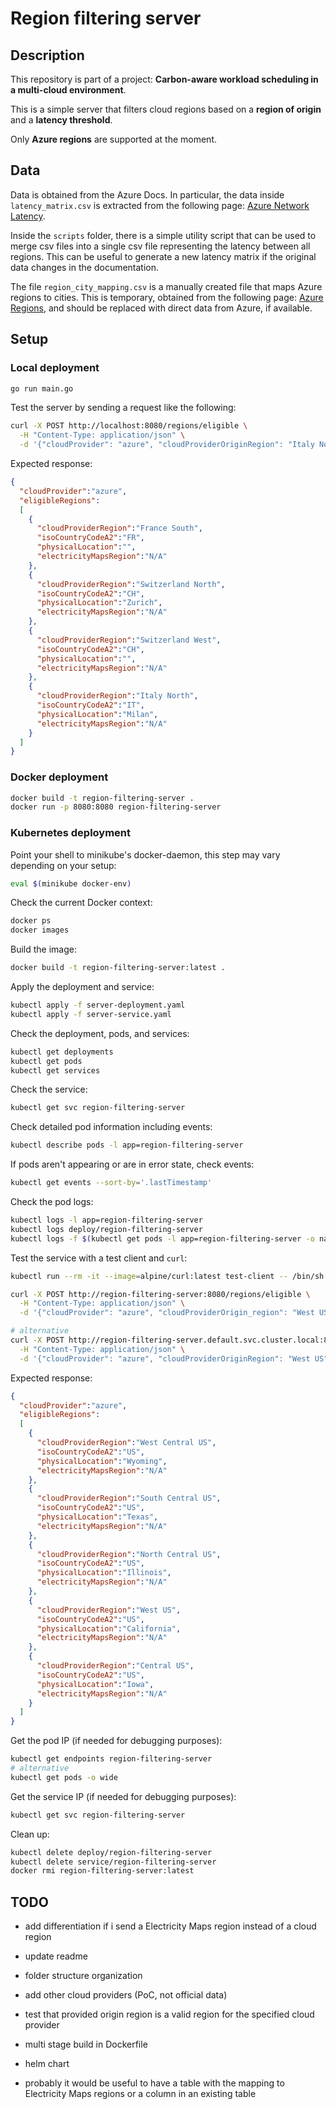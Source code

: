 # Region filtering server

## Description

This repository is part of a project: **Carbon-aware workload scheduling in a multi-cloud environment**.

This is a simple server that filters cloud regions based on a **region of origin** and a **latency threshold**. 

Only **Azure regions** are supported at the moment.

## Data

Data is obtained from the Azure Docs. In particular, the data inside `latency_matrix.csv` is extracted from the following page: [Azure Network Latency](https://raw.githubusercontent.com/MicrosoftDocs/azure-docs/refs/heads/main/articles/networking/azure-network-latency.md).

Inside the `scripts` folder, there is a simple utility script that can be used to merge csv files into a single csv file representing the latency between all regions.
This can be useful to generate a new latency matrix if the original data changes in the documentation.

The file `region_city_mapping.csv` is a manually created file that maps Azure regions to cities. 
This is temporary, obtained from the following page: [Azure Regions](https://www.azurespeed.com/Information/AzureRegions), and should be replaced with direct data from Azure, if available.

## Setup

### Local deployment

```bash
go run main.go
```

Test the server by sending a request like the following:
```bash
curl -X POST http://localhost:8080/regions/eligible \
  -H "Content-Type: application/json" \
  -d '{"cloudProvider": "azure", "cloudProviderOriginRegion": "Italy North", "maxLatency": 15}'
```

Expected response:
```json
{
  "cloudProvider":"azure",
  "eligibleRegions":
  [
    {
      "cloudProviderRegion":"France South",
      "isoCountryCodeA2":"FR",
      "physicalLocation":"",
      "electricityMapsRegion":"N/A"
    },
    {
      "cloudProviderRegion":"Switzerland North",
      "isoCountryCodeA2":"CH",
      "physicalLocation":"Zurich",
      "electricityMapsRegion":"N/A"
    },
    {
      "cloudProviderRegion":"Switzerland West",
      "isoCountryCodeA2":"CH",
      "physicalLocation":"",
      "electricityMapsRegion":"N/A"
    },
    {
      "cloudProviderRegion":"Italy North",
      "isoCountryCodeA2":"IT",
      "physicalLocation":"Milan",
      "electricityMapsRegion":"N/A"
    }
  ]
}
```

### Docker deployment

```bash
docker build -t region-filtering-server .
docker run -p 8080:8080 region-filtering-server
```

### Kubernetes deployment

Point your shell to minikube's docker-daemon, this step may vary depending on your setup:
```bash
eval $(minikube docker-env)
```
Check the current Docker context:
```bash
docker ps
docker images
```

Build the image:
```bash
docker build -t region-filtering-server:latest .
```

Apply the deployment and service:
```bash
kubectl apply -f server-deployment.yaml
kubectl apply -f server-service.yaml
```

Check the deployment, pods, and services:
```bash
kubectl get deployments
kubectl get pods
kubectl get services
```

Check the service:
```bash
kubectl get svc region-filtering-server
```

Check detailed pod information including events:
```bash
kubectl describe pods -l app=region-filtering-server
```

If pods aren't appearing or are in error state, check events:
```bash
kubectl get events --sort-by='.lastTimestamp'
```

Check the pod logs:
```bash
kubectl logs -l app=region-filtering-server
kubectl logs deploy/region-filtering-server
kubectl logs -f $(kubectl get pods -l app=region-filtering-server -o name)
```

Test the service with a test client and `curl`:
```bash
kubectl run --rm -it --image=alpine/curl:latest test-client -- /bin/sh

curl -X POST http://region-filtering-server:8080/regions/eligible \
  -H "Content-Type: application/json" \
  -d '{"cloudProvider": "azure", "cloudProviderOrigin_region": "West US", "maxLatency": 50}'

# alternative
curl -X POST http://region-filtering-server.default.svc.cluster.local:8080/regions/eligible \
  -H "Content-Type: application/json" \
  -d '{"cloudProvider": "azure", "cloudProviderOriginRegion": "West US", "maxLatency": 50}'
```

Expected response:
```json
{
  "cloudProvider":"azure",
  "eligibleRegions":
  [
    {
      "cloudProviderRegion":"West Central US",
      "isoCountryCodeA2":"US",
      "physicalLocation":"Wyoming",
      "electricityMapsRegion":"N/A"
    },
    {
      "cloudProviderRegion":"South Central US",
      "isoCountryCodeA2":"US",
      "physicalLocation":"Texas",
      "electricityMapsRegion":"N/A"
    },
    {
      "cloudProviderRegion":"North Central US",
      "isoCountryCodeA2":"US",
      "physicalLocation":"Illinois",
      "electricityMapsRegion":"N/A"
    },
    {
      "cloudProviderRegion":"West US",
      "isoCountryCodeA2":"US",
      "physicalLocation":"California",
      "electricityMapsRegion":"N/A"
    },
    {
      "cloudProviderRegion":"Central US",
      "isoCountryCodeA2":"US",
      "physicalLocation":"Iowa",
      "electricityMapsRegion":"N/A"
    }
  ]
}
```

Get the pod IP (if needed for debugging purposes):
```bash
kubectl get endpoints region-filtering-server
# alternative
kubectl get pods -o wide
```

Get the service IP (if needed for debugging purposes):
```bash
kubectl get svc region-filtering-server
```

Clean up:
```bash
kubectl delete deploy/region-filtering-server
kubectl delete service/region-filtering-server
docker rmi region-filtering-server:latest
```

## TODO

- add differentiation if i send a Electricity Maps region instead of a cloud region

- update readme
- folder structure organization
- add other cloud providers (PoC, not official data)
- test that provided origin region is a valid region for the specified cloud provider
- multi stage build in Dockerfile
- helm chart
- probably it would be useful to have a table with the mapping to Electricity Maps regions or a column in an existing table